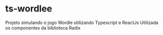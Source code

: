 # ts-wordlee
Projeto simulando o jogo Wordle utilizando Typescript e ReactJs
Utilizada os componentes da biblioteca Radix 
